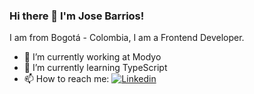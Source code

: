 ### Hi there 👋 I'm Jose Barrios!

I am from Bogotá - Colombia, I am a Frontend Developer. 
- 🔭 I’m currently working at Modyo
- 🌱 I’m currently learning TypeScript
- 📫 How to reach me: [![Linkedin](https://img.shields.io/badge/-jbarriospd-blue?style=flat-square&logo=Linkedin&logoColor=white&link=https://www.linkedin.com/in/miguemartelo/)](https://www.linkedin.com/in/jbarriospd/) 

